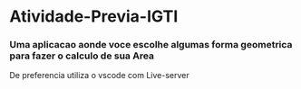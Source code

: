 # Atividade-Previa-IGTI

<h3>Uma aplicacao aonde voce escolhe algumas forma geometrica para fazer o calculo de sua Area</h3>

<p>De preferencia utiliza o vscode com Live-server</p>
